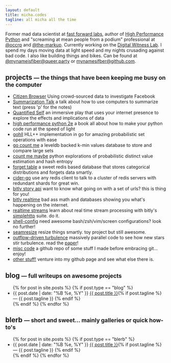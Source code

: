 ```yaml
---
layout: default
title: micha.codes
tagline: all micha all the time
---
```


<section id="about">
    <div class="section-right offset">
        <p class="bio">
            Former mad data scientist at <a href="//fastforwardlabs.com">fast forward labs</a>, author of <a href="http://shop.oreilly.com/product/0636920268505.do">High Performance Python</a> and "screaming at mean people from a podium" professional at <a href="https://occrp.org">@occrp</a> and <a href="https://themarkup.org">@the-markup</a>. 
            Currently working on the <a href="https://digitalwitnesslab.org/">Digital Witness Lab</a>.
            I spend my days moving data at light speed and my nights crusading against bad code.
            I also like building things and bikes.
            Can be found at <a rel="me" href="https://queer.party/@mynameisfiber">@mynameisfiber@queer.party</a> or <a href="https://github.com/mynameisfiber/">mynamesifber@github.com</a>.
        </p>
    </div>
</section>


<section id="projects">
    <div class="section-title">
        <h2>projects <small>&mdash; the things that have been keeping me busy on the computer</small></h2>
    </div>
    <div class="section-body">
        <ul>
            <li class="project">
                <span class="project-name">
                    <a href="https://themarkup.org/series/citizen-browser">Citizen Browser</a>
                </span>
                <span class="project-desc">
                    Using crowd-sourced data to investigate Facebook
                </span>
            </li>
            <li class="project">
                <span class="project-name">
                    <a href="/2017-qcon-deeplearning/">Summarization Talk</a>
                </span>
                <span class="project-desc">
                    a talk about how to use computers to summarize text (press 'p' for the notes)
                </span>
            </li>
            <li class="project">
                <span class="project-name">
                    <a href="http://iamadatapoint.com/">Quantified Self</a>
                </span>
                <span class="project-desc">
                    an immersive play that uses your internet presence to explore the effects and implications of data
                </span>
            </li>
            <li class="project">
                <span class="project-name">
                    <a href="http://shop.oreilly.com/product/0636920268505.do">high performance python 2e</a>
                </span>
                <span class="project-desc">
                    a book all about how to make your python code run at the speed of light
                </span>
            </li>
            <li class="project">
                <span class="project-name">
                    <a href="https://github.com/mynameisfiber/gohll">gohll</a>
                </span>
                <span class="project-desc">
                    HLL++ implementation in go for amazing probabilistic set operations with ease
                </span>
            </li>
            <li class="project">
                <span class="project-name">
                    <a href="http://github.com/mynameisfiber/gocountme/">go count me</a>
                </span>
                <span class="project-desc">
                    a leveldb backed k-min values database to store and compare large sets
                </span>
            </li>
            <li class="project">
                <span class="project-name">
                    <a href="http://github.com/mynameisfiber/countmemaybe/">count me maybe</a>
                </span>
                <span class="project-desc">
                    python explorations of probabilistic distinct value estimation and hash entropy
                </span>
            </li>
            <li class="project">
                <span class="project-name">
                    <a href="http://bitly.github.com/forgettable/">forget table</a>
                </span>
                <span class="project-desc">
                    a sweet redis based database that stores categorical distributions and forgets data smartly.
                </span>
            </li>
            <li class="project">
                <span class="project-name">
                    <a href="https://github.com/mynameisfiber/cider-go">cider-go</a>
                </span>
                <span class="project-desc">
                    use any redis client to talk to a cluster of redis servers with redundant shards for great win.
                </span>
            </li>
            <li class="project">
                <span class="project-name">
                    <a href="http://dev.bitly.com/story_api.html">bitly story api</a>
                </span>
                <span class="project-desc">
                    want to know what going on with a set of urls? this is thing for you!
                </span>
            </li>
            <li class="project">
                <span class="project-name">
                    <a href="http://rt.ly/">bitly realtime</a>
                </span>
                <span class="project-desc">
                    bad ass math and databases showing you what's happening on the internet.
                </span>
            </li>
            <li class="project">
                <span class="project-name">
                    <a href="/realtimestream">realtime streams</a>
                </span>
                <span class="project-desc">
                    learn about real time stream processing with bitly's <a href="http://github.com/bitly/simplehttp">simplehttp</a> suite. do it.
                </span>
            </li>
            <li class="project">
                <span class="project-name">
                    <a href="https://github.com/mynameisfiber/Shell-Config">shell-config</a>
                </span>
                <span class="project-desc">
                    need awesome bash/zsh/vim/screen configurations? look no further!
                </span>
            </li>
            <li class="project">
                <span class="project-name">
                    <a href="https://github.com/mynameisfiber/seamresize">seamresize</a>
                </span>
                <span class="project-desc">
                    resize things smartly. toy project but still awesome.
                </span>
            </li>
            <li class="project">
                <span class="project-name">
                    <a href="https://github.com/mynameisfiber/Outflow-Driven-Turbulence">outflow-driven turbulence</a>
                </span>
                <span class="project-desc">
                    massively parallel code to see how new stars stir turbulence. read the <a href="https://github.com/mynameisfiber/Outflow-Driven-Turbulence/raw/master/doc/Writeup.pdf">paper</a>!
                </span>
            </li>
            <li class="project">
                <span class="project-name">
                    <a href="https://github.com/mynameisfiber/Misc-Old-Projects">misc code</a>
                </span>
                <span class="project-desc">
                    a github repo of some stuff I made before embracing git... enjoy!
                </span>
            </li>
            <li class="project">
                <span class="project-name">
                    <a href="https://github.com/mynameisfiber/">other stuff!</a>
                </span>
                <span class="project-desc">
                    venture into my github page and see what else there is.
                </span>
            </li>
        </ul>
    </div>
</section>

<section id="blog">
    <div class="section-title">
        <h2>blog <small>&mdash; full writeups on awesome projects</small></h2> 
    </div>
    <div class="section-body">
        <ul class="post-list">
            {% for post in site.posts %}
                {% if post.type == "blog" %}
                <li class="blog-entry">
                    <span class="blog-date">
                        {{ post.date | date: "%B %e, %Y" }}
                    </span>
                    <span class="blog-desc">
                        <a href="{{ BASE_PATH }}{{ post.url }}" class="blog-title">{{ post.title }}</a>{% if post.tagline %} &mdash; {{ post.tagline }} {% endif %}
                    </span>
                </li>
                {% endif %}
            {% endfor %} 
        </ul>
    </div>
</section>

<section id="blerb">
    <div class="section-title">
        <h2>blerb <small>&mdash; short and sweet... mainly galleries or quick how-to's</small></h2>
    </div>
    <div class="section-body">
        <ul class="post-list">
            {% for post in site.posts %}
                {% if post.type == "blerb" %}
                <li class="blog-entry">
                    <span class="blog-date">
                        {{ post.date | date: "%B %e, %Y" }}
                    </span>
                    <span class="blog-desc">
                        <a href="{{ BASE_PATH }}{{ post.url }}" class="blog-title">{{ post.title }}</a>{% if post.tagline %} &mdash; {{ post.tagline }} {% endif %}
                    </span>
                </li>
                {% endif %}
            {% endfor %} 
        </ul>
    </div>
</section>

